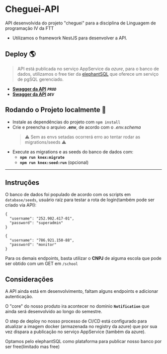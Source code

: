 # Cheguei-API

API desenvolvida do projeto "cheguei" para a disciplina de Linguagem de programação IV da FTT

- Utilizamos o framework NestJS para desenvolver a API.

## Deploy :earth_americas:

> API está publicada no serviço AppService da *azure*, para o banco de dados, utilizamos o free tier da [elephantSQL](https://www.elephantsql.com/) que oferece um serviço de pgSQL gerenciado.

- **[Swagger da API](https://cheguei-api.azurewebsites.net/docs/)** ***`PROD`***
- **[Swagger da API](https://cheguei-api-dev.azurewebsites.net/docs/)** ***`DEV`***
## Rodando o Projeto localmente :scroll:

- Instale as dependências do projeto com `npm install`
- Crie e preencha o arquivo **.env**, de acordo com o *.env.schema* 
  >:warning: Sem as envs setadas ocorrerá erro ao tentar rodar as migrations/seeds :warning: 
- Execute as migrations e as seeds do banco de dados com:
  - **`npm run knex:migrate`**
  - **`npm run knex:seed:run`** (opcional)

---

## Instruções

O banco de dados foi populado de acordo com os scripts em `database/seeds`, usuário raíz para testar a rota de login(também pode ser criado via API):

```
{
  "username": "252.902.417-01",
  "password": "superadmin"
}
```

```
{
  "username": "786.921.150-88",
  "password": "monitor"
}
```

Para os demais endpoints, basta utilizar o **CNPJ** de alguma escola que pode ser obtido com um GET em `/school`

## Considerações

A API ainda está em desenvolvimento, faltam alguns endpoints e adicionar autenticação.

O "core" do nosso produto ira acontecer no dominio **`Notification`** que ainda será desenvolvido ao longo do semestre.

O step de deploy no nosso processo de CI/CD está configurado para atualizar a imagem docker (armazenada no registry da azure) que por sua vez dispara a publicação no serviço AppService (também da azure).

Optamos pelo elephantSQL como plataforma para publicar nosso banco por ser free(limitado mas free)